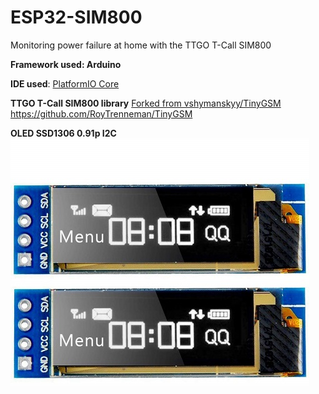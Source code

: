 # ESP32-SIM800
Monitoring power failure at home with the TTGO T-Call SIM800

**Framework used: Arduino**

**IDE used**:
[PlatformIO Core](https://docs.platformio.org/en/latest/quickstart.html)

**TTGO T-Call SIM800 library**
[Forked from vshymanskyy/TinyGSM](https://github.com/vshymanskyy/TinyGSM)
https://github.com/RoyTrenneman/TinyGSM

**OLED SSD1306 0.91p I2C**
![Alt text](./oled.jpg)

